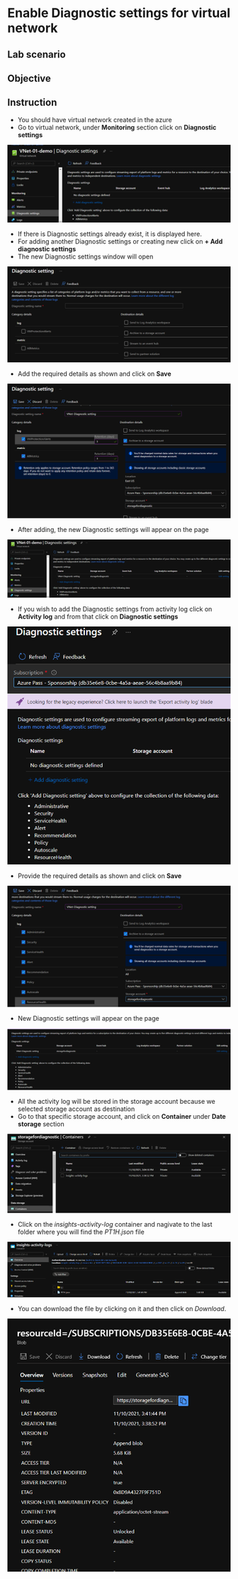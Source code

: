 # Enable Diagnostic settings for virtual network

## Lab scenario

## Objective

## Instruction

- You should have virtual network created in the azure
- Go to virtual network, under **Monitoring** section click on **Diagnostic settings**

<img src="Images/Virtual Network - Diagnostic setting/1 Diagnostic settings.png">

- If there is Diagnostic settings already exist, it is displayed here.
- For adding another Diagnostic settings or creating new click on **+ Add diagnostic settings**
- The new Diagnostic settings window will open

<img src="Images/Virtual Network - Diagnostic setting/2 Adding diagnostic setting.png">

- Add the required details as shown and click on **Save**

<img src="Images/Virtual Network - Diagnostic setting/3 Adding diagnostic setting.png">

- After adding, the new Diagnostic settings will appear on the page

<img src="Images/Virtual Network - Diagnostic setting/4 Diagnostic setting page.png">

- If you wish to add the Diagnostic settings from activity log click on **Activity log** and from that click on **Diagnostic settings**

<img src="Images/Virtual Network - Diagnostic setting/5 Diagnostic setting from activity log.png">

- Provide the required details as shown and click on **Save**

<img src="Images/Virtual Network - Diagnostic setting/6 Diagnostic setting from activity log page.png">

- New Diagnostic settings will appear on the page

<img src="Images/Virtual Network - Diagnostic setting/7 Diagnostic setting activity log done.png">

- All the activity log will be stored in the storage account because we selected storage account as destination
- Go to that specific storage account, and click on **Container** under **Date storage** section

<img src="Images/Virtual Network - Diagnostic setting/8 Container.png">

- Click on the *insights-activity-log* container and nagivate to the last folder where you will find the *PT1H.json* file

<img src="Images/Virtual Network - Diagnostic setting/9 File in container.png">

- You can download the file by clicking on it and then click on *Download*.

<img src="Images/Virtual Network - Diagnostic setting/10 File download.png">
